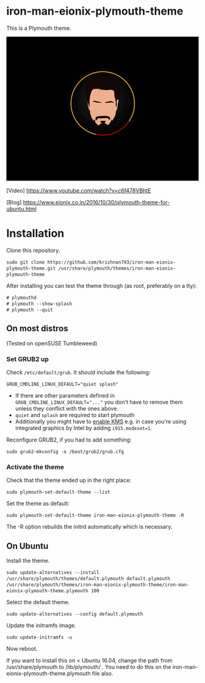 # iron-man-eionix-plymouth-theme
This is a Plymouth theme.

[![Video](https://raw.githubusercontent.com/krishnan793/iron-man-eionix-plymouth-theme/master/iron-man-eionix.gif)](https://www.youtube.com/watch?v=c6f478VBhtE)


[Video] https://www.youtube.com/watch?v=c6f478VBhtE

[Blog] https://www.eionix.co.in/2016/10/30/plymouth-theme-for-ubuntu.html

# Installation

Clone this repository.

    sudo git clone https://github.com/krishnan793/iron-man-eionix-plymouth-theme.git /usr/share/plymouth/themes/iron-man-eionix-plymouth-theme

After installing you can test the theme through (as root, preferably on a tty):

    # plymouthd
    # plymouth --show-splash
    # plymouth --quit

## On most distros

(Tested on openSUSE Tumbleweed)

### Set GRUB2 up

Check `/etc/default/grub`. It should include the following:

    GRUB_CMDLINE_LINUX_DEFAULT="quiet splash"

* If there are other parameters defined in `GRUB_CMDLINE_LINUX_DEFAULT="..."` you don't have to remove them unless they conflict with the ones above.
* `quiet` and `splash` are required to start plymouth
* Additionally you might have to [enable KMS](https://unix.stackexchange.com/a/110589) e.g. in case you're using integrated graphics by Intel by adding `i915.modeset=1`.

Reconfigure GRUB2, if you had to add something:

    sudo grub2-mkconfig -o /boot/grub2/grub.cfg

### Activate the theme

Check that the theme ended up in the right place:

    sudo plymouth-set-default-theme --list

Set the theme as default:

    sudo plymouth-set-default-theme iron-man-eionix-plymouth-theme -R

The -R option rebuilds the initrd automatically which is necessary.

## On Ubuntu

Install the theme.

    sudo update-alternatives --install /usr/share/plymouth/themes/default.plymouth default.plymouth /usr/share/plymouth/themes/iron-man-eionix-plymouth-theme/iron-man-eionix-plymouth-theme.plymouth 100

Select the default theme.

    sudo update-alternatives --config default.plymouth

Update the initramfs image.

    sudo update-initramfs -u

Now reboot.

If you want to install this on < Ubuntu 16.04, change the path from /usr/share/plymouth to /lib/plymouth/ . You need to do this on the iron-man-eionix-plymouth-theme.plymouth file also.
